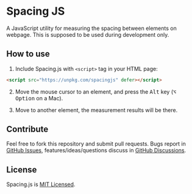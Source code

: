 # Spacing JS

A JavaScript utility for measuring the spacing between elements on webpage. This is supposed to be used during development only.

## How to use

1. Include Spacing.js with `<script>` tag in your HTML page:

```html
<script src="https://unpkg.com/spacingjs" defer></script>
```

2. Move the mouse cursor to an element, and press the <kbd>Alt</kbd> key (<kbd>⌥ Option</kbd> on a Mac).

3. Move to another element, the measurement results will be there.

## Contribute

Feel free to fork this repository and submit pull requests. Bugs report in [GitHub Issues](https://github.com/stevenlei/spacingjs/issues), features/ideas/questions discuss in [GitHub Discussions](https://github.com/stevenlei/spacingjs/discussions).

## License

Spacing.js is [MIT Licensed](LICENSE).
